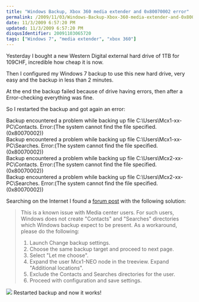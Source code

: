 ```yaml
---
title: "Windows Backup, Xbox 360 media extender and 0x80070002 error"
permalink: /2009/11/03/Windows-Backup-Xbox-360-media-extender-and-0x80070002-error/
date: 11/3/2009 6:57:20 PM
updated: 11/3/2009 6:57:20 PM
disqusIdentifier: 20091103065720
tags: ["Windows 7", "media extender", "xbox 360"]
---
```

Yesterday I bought a new Western Digital external hard drive of 1TB for 109CHF, incredible how cheap it is now.

Then I configured my Windows 7 backup to use this new hard drive, very easy and the backup in less than 2 minutes.
<!-- more -->

At the end the backup failed because of drive having errors, then after a Error-checking everything was fine.

So I restarted the backup and got again an error:

Backup encountered a problem while backing up file C:\Users\Mcx1-xx-PC\Contacts. Error:(The system cannot find the file specified. (0x80070002))     
Backup encountered a problem while backing up file C:\Users\Mcx1-xx-PC\Searches. Error:(The system cannot find the file specified. (0x80070002))      
Backup encountered a problem while backing up file C:\Users\Mcx2-xx-PC\Contacts. Error:(The system cannot find the file specified. (0x80070002))      
Backup encountered a problem while backing up file C:\Users\Mcx2-xx-PC\Searches. Error:(The system cannot find the file specified. (0x80070002))

Searching on the Internet I found a [forum post](http://social.technet.microsoft.com/Forums/en-US/w7itprogeneral/thread/bff71aac-c78e-42bd-a959-116019c93478/) with the following solution:

> This is a known issue with Media center users. For such users, Windows does not create "Contacts" and "Searches" directories which Windows backup expect to be present. As a workaround, please do the following:
> 1. Launch Change backup settings.
> 2. Choose the same backup target and proceed to next page.
> 3. Select "Let me choose".
> 4. Expand the user Mcx1-NEO node in the treeview. Expand "Additional locations".
> 5. Exclude the Contacts and Searches directories for the user.
> 6. Proceed with configuration and save settings.

![](/images/2009/Windows-Backup-Xbox-360-media-extender-and-0x80070002-error.png)
Restarted backup and now it works!

